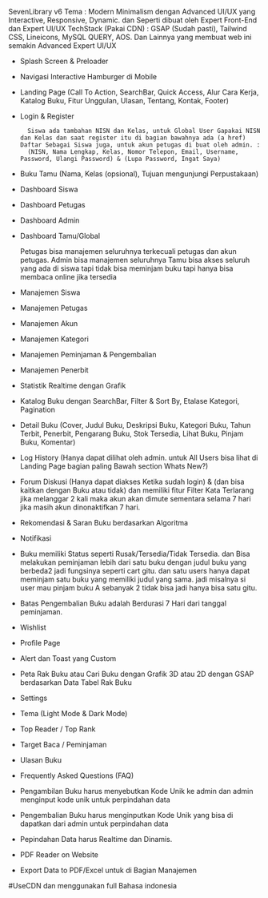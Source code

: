 

SevenLibrary v6
Tema : Modern Minimalism dengan Advanced UI/UX yang Interactive, Responsive, Dynamic. dan Seperti dibuat oleh Expert Front-End dan Expert UI/UX
TechStack (Pakai CDN) : GSAP (Sudah pasti), Tailwind CSS, Lineicons, MySQL QUERY, AOS. Dan Lainnya yang membuat web ini semakin Advanced Expert UI/UX

* Splash Screen & Preloader
* Navigasi Interactive Hamburger di Mobile
* Landing Page (Call To Action, SearchBar, Quick Access, Alur Cara Kerja, Katalog Buku, Fitur Unggulan, Ulasan, Tentang, Kontak, Footer)
* Login & Register 

		Siswa ada tambahan NISN dan Kelas, untuk Global User Gapakai NISN dan Kelas dan saat register itu di bagian bawahnya ada (a href) Daftar Sebagai Siswa juga, untuk akun petugas di buat oleh admin. :
		(NISN, Nama Lengkap, Kelas, Nomor Telepon, Email, Username, Password, Ulangi Password) & (Lupa Password, Ingat Saya)
        
* Buku Tamu (Nama, Kelas (opsional), Tujuan mengunjungi Perpustakaan)
* Dashboard Siswa
* Dashboard Petugas
* Dashboard Admin
* Dashboard Tamu/Global
	
	Petugas bisa manajemen seluruhnya terkecuali petugas dan akun petugas.
	Admin bisa manajemen seluruhnya
	Tamu bisa akses seluruh yang ada di siswa tapi tidak bisa meminjam buku tapi hanya bisa membaca online jika tersedia

* Manajemen Siswa
* Manajemen Petugas
* Manajemen Akun
* Manajemen Kategori
* Manajemen Peminjaman & Pengembalian
* Manajemen Penerbit
* Statistik Realtime dengan Grafik
* Katalog Buku dengan SearchBar, Filter & Sort By, Etalase Kategori, Pagination
* Detail Buku (Cover, Judul Buku, Deskripsi Buku, Kategori Buku, Tahun Terbit, Penerbit, Pengarang Buku, Stok Tersedia, Lihat Buku, Pinjam Buku, Komentar)
* Log History (Hanya dapat dilihat oleh admin. untuk All Users bisa lihat di Landing Page bagian paling Bawah section Whats New?)
* Forum Diskusi (Hanya dapat diakses Ketika sudah login) & (dan bisa kaitkan dengan Buku atau tidak) dan memiliki fitur Filter Kata Terlarang jika melanggar 2 kali maka akun akan dimute sementara selama 7 hari jika masih akun dinonaktifkan 7 hari.
* Rekomendasi & Saran Buku berdasarkan Algoritma
* Notifikasi
* Buku memiliki Status seperti Rusak/Tersedia/Tidak Tersedia. dan Bisa melakukan peminjaman lebih dari satu buku dengan judul buku yang berbeda2 jadi fungsinya seperti cart gitu. dan satu users hanya dapat meminjam satu buku yang memiliki judul yang sama. jadi misalnya si user mau pinjam buku A sebanyak 2 tidak bisa jadi hanya bisa satu gitu.
* Batas Pengembalian Buku adalah Berdurasi 7 Hari dari tanggal peminjaman.
* Wishlist
* Profile Page
* Alert dan Toast yang Custom
* Peta Rak Buku atau Cari Buku dengan Grafik 3D atau 2D dengan GSAP berdasarkan Data Tabel Rak Buku
* Settings
* Tema (Light Mode & Dark Mode)
* Top Reader / Top Rank
* Target Baca / Peminjaman
* Ulasan Buku
* Frequently Asked Questions (FAQ)
* Pengambilan Buku harus menyebutkan Kode Unik ke admin dan admin menginput kode unik untuk perpindahan data
* Pengembalian Buku harus menginputkan Kode Unik yang bisa di dapatkan dari admin untuk perpindahan data
* Pepindahan Data harus Realtime dan Dinamis.
* PDF Reader on Website
* Export Data to PDF/Excel untuk di Bagian Manajemen


#UseCDN dan menggunakan full Bahasa indonesia




